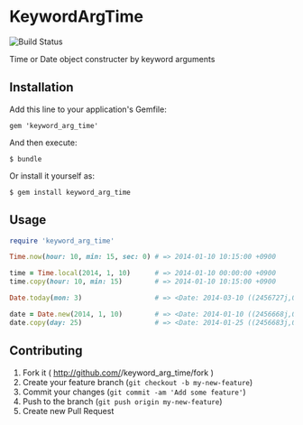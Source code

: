 # KeywordArgTime
![Build Status](https://travis-ci.org/joker1007/keyword_arg_time.png?branch=master)

Time or Date object constructer by keyword arguments

## Installation

Add this line to your application's Gemfile:

    gem 'keyword_arg_time'

And then execute:

    $ bundle

Or install it yourself as:

    $ gem install keyword_arg_time

## Usage

```ruby
require 'keyword_arg_time'

Time.now(hour: 10, min: 15, sec: 0) # => 2014-01-10 10:15:00 +0900

time = Time.local(2014, 1, 10)      # => 2014-01-10 00:00:00 +0900
time.copy(hour: 10, min: 15)        # => 2014-01-10 10:15:00 +0900

Date.today(mon: 3)                  # => <Date: 2014-03-10 ((2456727j,0s,0n),+0s,2299161j)>

date = Date.new(2014, 1, 10)        # => <Date: 2014-01-10 ((2456668j,0s,0n),+0s,2299161j)>
date.copy(day: 25)                  # => <Date: 2014-01-25 ((2456683j,0s,0n),+0s,2299161j)>
```

## Contributing

1. Fork it ( http://github.com/<my-github-username>/keyword_arg_time/fork )
2. Create your feature branch (`git checkout -b my-new-feature`)
3. Commit your changes (`git commit -am 'Add some feature'`)
4. Push to the branch (`git push origin my-new-feature`)
5. Create new Pull Request

